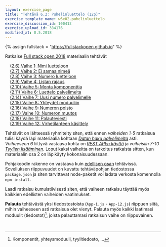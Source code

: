 ```yaml
---
layout: exercise_page
title: "Tehtävä 6.2: Puhelinluettelo (12p)"
exercise_template_name: w6e02.puhelinluettelo
exercise_discussion_id: 100413
exercise_upload_id: 384176
modified_at: 8.5.2018
---
```


{% assign fullstack = "https://fullstackopen.github.io" %}


Ratkaise [Full stack open 2018]({{fullstack}}) materiaalin tehtävät

&nbsp; &nbsp; [(2.6) Vaihe 1: Nimi luetteloon]({{fullstack}}/tehtävät#26-puhelinluettelo-osa-1)   
&nbsp; &nbsp; [(2.7) Vaihe 2: Ei samaa nimeä]({{fullstack}}/tehtävät#27-puhelinluettelo-osa-2)  
&nbsp; &nbsp; [(2.8) Vaihe 3: Numero luetteloon]({{fullstack}}/tehtävät#28-puhelinluettelo-osa-3)  
&nbsp; &nbsp; [(2.9) Vaihe 4: Listan rajaus]({{fullstack}}/tehtävät#29-puhelinluettelo-osa-4)  
&nbsp; &nbsp; [(2.10) Vaihe 5: Monta komponenttia]({{fullstack}}/tehtävät#210-puhelinluettelo-osa-5)  
&nbsp; &nbsp; [(2.11) Vaihe 6: Luettelo palvelimelta]({{fullstack}}/tehtävät#211-puhelinluettelo-osa-6)  
&nbsp; &nbsp; [(2.14) Vaihe 7: Uusi numero palvelimelle]({{fullstack}}/tehtävät#214-puhelinluettelo-osa-7)  
&nbsp; &nbsp; [(2.15) Vaihe 8: Yhteydet moduuliin]({{fullstack}}/tehtävät#215-puhelinluettelo-osa-8)  
&nbsp; &nbsp; [(2.16) Vaihe 9: Numeron poisto]({{fullstack}}/tehtävät#216-puhelinluettelo-osa-9)  
&nbsp; &nbsp; [(2.17) Vaihe 10: Numeron muutos]({{fullstack}}/tehtävät#217-puhelinluettelo-osa-10)  
&nbsp; &nbsp; [(2.18) Vaihe 11: Palauteviesti]({{fullstack}}/tehtävät#218-puhelinluettelo-osa-11)  
&nbsp; &nbsp; [(2.19) Vaihe 12: Virhetilanteen käsittely]({{fullstack}}/tehtävät#219-puhelinluettelo-osa-12)  

Tehtävät on lähteessä ryhmitelty siten, että ennen *vaiheiden 1-5* ratkaisua tulisi käydä läpi materiaalia kohtaan
*[Datan haku palvelimelta]({{fullstack}}/osa2/#datan-haku-palvelimelta)* asti.
*Vaiheeseen 6* liittyvä vastaava kohta on 
*[REST API:n käyttö]({{fullstack}}/osa2/#rest-apin-käyttö)*
ja *vaiheisiin 7-10*
*[Tyylien lisääminen]({{fullstack}}/osa2/#tyylien-lisääminen)*. 
Loput kaksi vaiheitta on tarkoitus ratkaista sitten, kun materiaalin osa 2 on läpikäyty kokonaisuudessaan.

Pohjakoodin rakenne on vastaava kuin [edellisen osan](../../osa5) tehtävissä. Sovelluksen riippuvuudet on kuvattu tehtäväpohjan tiedostossa `package.json` ja siten tarvittavat node-paketit voi ladata verkosta komennolla `npm install`.

Laadi ratkaisu kumulatiivisesti siten, että vaiheen ratkaisu täyttää myös kaikkien edellisten vaiheiden vaatimukset.


**Palauta** tehtävästä yksi tiedostostoista (`App-1.js` - `App-12.js`) riippuen siitä, mihin vaiheeseen asti ratkaisua olet vienyt. Palauta myös kaikki laatimasi moduulit (tiedostot)[^1], joista palauttamasi ratkaisun vaihe on riippuvainen.

[^1]: Komponentit, yhteysmoduuli, tyylitiedosto, ...

<br/>


